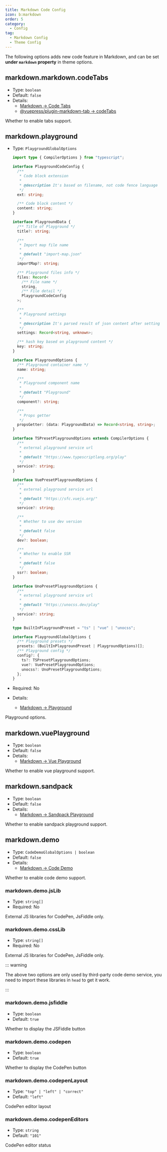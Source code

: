 ```yaml
---
title: Markdown Code Config
icon: b:markdown
order: 5
category:
  - Config
tag:
  - Markdown Config
  - Theme Config
---
```


The following options adds new code feature in Markdown, and can be set **under `markdown` property** in theme options.

## markdown.markdown.codeTabs

- Type: `boolean`
- Default: `false`
- Details:
  - [Markdown → Code Tabs](../../guide/markdown/code/code-tabs.md)
  - [@vuepress/plugin-markdown-tab → codeTabs][codeTabs]

Whether to enable tabs support.

## markdown.playground

- Type: `PlaygroundGlobalOptions`

  ```ts twoslash
  import type { CompilerOptions } from "typescript";

  interface PlaygroundCodeConfig {
    /**
     * Code block extension
     *
     * @description It's based on filename, not code fence language
     */
    ext: string;

    /** Code block content */
    content: string;
  }

  interface PlaygroundData {
    /** Title of Playground */
    title?: string;

    /**
     * Import map file name
     *
     * @default "import-map.json"
     */
    importMap?: string;

    /** Playground files info */
    files: Record<
      /** File name */
      string,
      /** File detail */
      PlaygroundCodeConfig
    >;

    /**
     * Playground settings
     *
     * @description It's parsed result of json content after setting directive
     */
    settings: Record<string, unknown>;

    /** hash key based on playground content */
    key: string;
  }

  interface PlaygroundOptions {
    /** Playground container name */
    name: string;

    /**
     * Playground component name
     *
     * @default "Playground"
     */
    component?: string;

    /**
     * Props getter
     */
    propsGetter: (data: PlaygroundData) => Record<string, string>;
  }

  interface TSPresetPlaygroundOptions extends CompilerOptions {
    /**
     * external playground service url
     *
     * @default "https://www.typescriptlang.org/play"
     */
    service?: string;
  }

  interface VuePresetPlaygroundOptions {
    /**
     * external playground service url
     *
     * @default "https://sfc.vuejs.org/"
     */
    service?: string;

    /**
     * Whether to use dev version
     *
     * @default false
     */
    dev?: boolean;

    /**
     * Whether to enable SSR
     *
     * @default false
     */
    ssr?: boolean;
  }

  interface UnoPresetPlaygroundOptions {
    /**
     * external playground service url
     *
     * @default "https://unocss.dev/play"
     */
    service?: string;
  }

  type BuiltInPlaygroundPreset = "ts" | "vue" | "unocss";

  interface PlaygroundGlobalOptions {
    /** Playground presets */
    presets: (BuiltInPlaygroundPreset | PlaygroundOptions)[];
    /** Playground config */
    config?: {
      ts?: TSPresetPlaygroundOptions;
      vue?: VuePresetPlaygroundOptions;
      unocss?: UnoPresetPlaygroundOptions;
    };
  }
  ```

- Required: No
- Details:
  - [Markdown → Playground](../../guide/markdown/code/playground.md)

Playground options.

## markdown.vuePlayground

- Type: `boolean`
- Default: `false`
- Details:
  - [Markdown → Vue Playground](../../guide/markdown/code/vue-playground.md)

Whether to enable vue playground support.

## markdown.sandpack

- Type: `boolean`
- Default: `false`
- Details:
  - [Markdown → Sandpack Playground](../../guide/markdown/code/sandpack.md)

Whether to enable sandpack playground support.

## markdown.demo

- Type: `CodeDemoGlobalOptions | boolean`
- Default: `false`
- Details:
  - [Markdown → Code Demo](../../guide/markdown/code/demo.md)

Whether to enable code demo support.

### markdown.demo.jsLib

- Type: `string[]`
- Required: No

External JS libraries for CodePen, JsFiddle only.

### markdown.demo.cssLib

- Type: `string[]`
- Required: No

External JS libraries for CodePen, JsFiddle only.

::: warning

The above two options are only used by third-party code demo service, you need to import these libraries in `head` to get it work.

:::

### markdown.demo.jsfiddle

- Type: `boolean`
- Default: `true`

Whether to display the JSFiddle button

### markdown.demo.codepen

- Type: `boolean`
- Default: `true`

Whether to display the CodePen button

### markdown.demo.codepenLayout

- Type: `"top" | "left" | "correct"`
- Default: `"left"`

CodePen editor layout

### markdown.demo.codepenEditors

- Type: `string`
- Default: `"101"`

CodePen editor status

[codeTabs]: https://ecosystem.vuejs.press/plugins/markdown/markdown-tab.html#codeTabs
